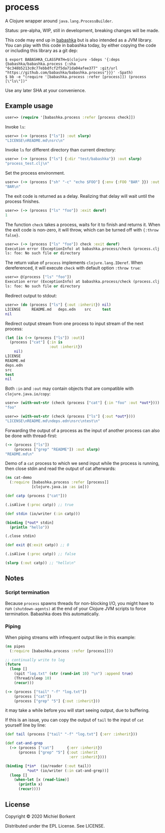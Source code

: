 # process

A Clojure wrapper around `java.lang.ProcessBuilder`.

Status: pre-alpha, WIP, still in development, breaking changes will be made.

This code may end up in [babashka](https://github.com/borkdude/babashka) but is
also intended as a JVM library. You can play with this code in babashka today,
by either copying the code or including this library as a git dep:

``` shell
$ export BABASHKA_CLASSPATH=$(clojure -Sdeps '{:deps {babashka/babashka.process {:sha "6c348b5213c0c77ebbdfcf2f5da71da04afee377" :git/url "https://github.com/babashka/babashka.process"}}}' -Spath)
$ bb -e "(require '[babashka.process :refer [process]]) (process [\"ls\"])"
```

Use any later SHA at your convenience.

## Example usage

``` clojure
user=> (require '[babashka.process :refer [process check]])
```

Invoke `ls`:

``` clojure
user=> (-> (process ["ls"]) :out slurp)
"LICENSE\nREADME.md\nsrc\n"
```

Invoke `ls` for different directory than current directory:

``` clojure
user=> (-> (process ["ls"] {:dir "test/babashka"}) :out slurp)
"process_test.clj\n"
```

Set the process environment.

``` clojure
user=> (-> (process ["sh" "-c" "echo $FOO"] {:env {:FOO "BAR" }}) :out slurp)
"BAR\n"
```

The exit code is returned as a delay. Realizing that delay will wait until the
process finishes.

``` clojure
user=> (-> (process ["ls" "foo"]) :exit deref)
1
```

The function `check` takes a process, waits for it to finish and returns it. When
the exit code is non-zero, it will throw, which can be turned off with `{:throw
false}`.

``` clojure
user=> (-> (process ["ls" "foo"]) check :exit deref)
Execution error (ExceptionInfo) at babashka.process/check (process.clj:74).
ls: foo: No such file or directory
```

The return value of `process` implements `clojure.lang.IDeref`. When
dereferenced, it will execute `check` with default option `:throw true`:

``` clojure
user=> @(process ["ls" "foo"])
Execution error (ExceptionInfo) at babashka.process/check (process.clj:74).
ls: foo: No such file or directory
```

Redirect output to stdout:

``` clojure
user=> (do (process ["ls"] {:out :inherit}) nil)
LICENSE		README.md	deps.edn	src		test
nil
```

Redirect output stream from one process to input stream of the next process:

``` clojure
(let [is (-> (process ["ls"]) :out)]
  (process ["cat"] {:in is
                    :out :inherit})
    nil)
LICENSE
README.md
deps.edn
src
test
nil
```

Both `:in` and `:out` may contain objects that are compatible with `clojure.java.io/copy`:

``` clojure
user=> (with-out-str (check (process ["cat"] {:in "foo" :out *out*})))
"foo"

user=> (with-out-str (check (process ["ls"] {:out *out*})))
"LICENSE\nREADME.md\ndeps.edn\nsrc\ntest\n"
```

Forwarding the output of a process as the input of another process can also be done with thread-first:

``` clojure
(-> (process ["ls"])
    (process ["grep" "README"]) :out slurp)
"README.md\n"
```

Demo of a `cat` process to which we send input while the process is running, then close stdin and read the output of cat afterwards:

``` clojure
(ns cat-demo
  (:require [babashka.process :refer [process]]
            [clojure.java.io :as io]))

(def catp (process ["cat"]))

(.isAlive (:proc catp)) ;; true

(def stdin (io/writer (:in catp)))

(binding [*out* stdin]
  (println "hello"))

(.close stdin)

(def exit @(:exit catp)) ;; 0

(.isAlive (:proc catp)) ;; false

(slurp (:out catp)) ;; "hello\n"
```

## Notes


### Script termination

Because `process` spawns threads for non-blocking I/O, you might have to run
`(shutdown-agents)` at the end of your Clojure JVM scripts to force
termination. Babashka does this automatically.

### Piping

When piping streams with infrequent output like in this example:

``` clojure
(ns pipes
  (:require [babashka.process :refer [process]]))

;; continually write to log
(future
  (loop []
    (spit "log.txt" (str (rand-int 10) "\n") :append true)
    (Thread/sleep 10)
    (recur)))

(-> (process ["tail" "-f" "log.txt"])
    (process ["cat"])
    (process ["grep" "5"] {:out :inherit}))
```

it may take a while before you will start seeing output, due to buffering.

If this is an issue, you can copy the output of `tail` to the input of `cat`
yourself line by line:

``` clojure
(def tail (process ["tail" "-f" "log.txt"] {:err :inherit}))

(def cat-and-grep
  (-> (process ["cat"]      {:err :inherit})
      (process ["grep" "5"] {:out :inherit
                             :err :inherit})))

(binding [*in*  (io/reader (:out tail))
          *out* (io/writer (:in cat-and-grep))]
  (loop []
    (when-let [x (read-line)]
      (println x)
      (recur))))
```

## License

Copyright © 2020 Michiel Borkent

Distributed under the EPL License. See LICENSE.
